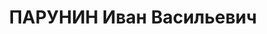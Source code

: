 ---
title: ПАРУНИН Иван Васильевич
description: 'род. 1900, Куйбышевская обл., Башмаковский р-н, с. Михайловка. Место
  работы: Запорожский горпищеторг, завмаг. Прож.: г. Запорожье. Арестован 10.10.1937.
  Обвинение: ст.54-1 б, 54-8, 54-11 УК УССР. Приговор: ВК ВС СССР, 14.01.38 - ВМН
  с конфискацией имущества. Расстрелян 15.01.1938, г. Киев. Реабилитация: Военная
  Коллегия ВС СССР, 26.12.1957 - за отсутствием состава преступления.'
---